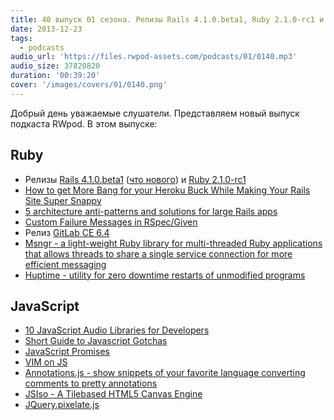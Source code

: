 ```yaml
---
title: 40 выпуск 01 сезона. Релизы Rails 4.1.0.beta1, Ruby 2.1.0-rc1 и GitLab CE 6.4, VIM on JS, JSIso и прочее
date: 2013-12-23
tags:
  - podcasts
audio_url: 'https://files.rwpod-assets.com/podcasts/01/0140.mp3'
audio_size: 37820820
duration: '00:39:20'
cover: '/images/covers/01/0140.png'
---
```


Добрый день уважаемые слушатели. Представляем новый выпуск подкаста RWpod. В этом выпуске:

## Ruby

- Релизы [Rails 4.1.0.beta1](http://weblog.rubyonrails.org/2013/12/18/Rails-4-1-beta1/) ([что нового](http://coherence.io/blog/2013/12/17/whats-new-in-rails-4-1.html)) и [Ruby 2.1.0-rc1](http://www.ruby-lang.org/en/news/2013/12/20/ruby-2-1-0-rc1-is-released/)
- [How to get More Bang for your Heroku Buck While Making Your Rails Site Super Snappy](http://www.stormconsultancy.co.uk/blog/development/how-to-get-more-bang-for-your-heroku-buck-while-making-your-rails-site-super-snappy-redux/)
- [5 architecture anti-patterns and solutions for large Rails apps](http://devblog.reverb.com/post/70344683203/5-architecture-anti-patterns-and-solutions-for-large)
- [Custom Failure Messages in RSpec/Given](http://www.neo.com/2013/12/20/custom-failure-messages-in-rspec-given)
- Релиз [GitLab CE 6.4](http://blog.gitlab.org/gitlab-ce-6-dot-4-released/)
- [Msngr - a light-weight Ruby library for multi-threaded Ruby applications that allows threads to share a single service connection for more efficient messaging](http://meskyanichi.github.io/msngr/)
- [Huptime - utility for zero downtime restarts of unmodified programs](https://github.com/amscanne/huptime)

## JavaScript

- [10 JavaScript Audio Libraries for Developers](http://codegeekz.com/10-javascript-audio-libraries-for-developers/)
- [Short Guide to Javascript Gotchas](http://blog.codacy.com/short-guide-js-gotchas/)
- [JavaScript Promises](http://www.html5rocks.com/en/tutorials/es6/promises/)
- [VIM on JS](http://coolwanglu.github.io/vim.js/web/vim.html)
- [Annotations.js - show snippets of your favorite language converting comments to pretty annotations](http://dacap.github.io/annotations.js/)
- [JSIso - A Tilebased HTML5 Canvas Engine](http://jsiso.com/)
- [JQuery.pixelate.js](https://rawgithub.com/jmduke/jquery.pixelate.js/master/test.html)
